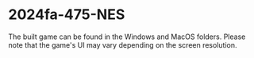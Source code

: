 # 2024fa-475-NES

The built game can be found in the Windows and MacOS folders. 
Please note that the game's UI may vary depending on the screen resolution.
